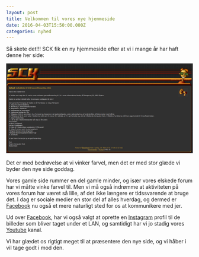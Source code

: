 ```yaml
---
layout: post
title: Velkommen til vores nye hjemmeside
date: 2016-04-03T15:50:00.000Z
categories: nyhed
---
```



S&aring; skete det!!! SCK fik en ny hjemmeside efter at vi i mange &aring;r har haft denne her side:

![](/uploads/versions/b1fd2bb82a329063b557492ee5379215---x----1498-721x---.png)

Det er med bedr&oslash;velse at vi vinker farvel, men det er med stor gl&aelig;de vi byder den nye side goddag.

Vores gamle side rummer en del gamle minder, og is&aelig;r vores elskede forum har vi m&aring;tte vinke farvel til. Men vi m&aring; ogs&aring; indr&oslash;mme at aktiviteten p&aring; vores forum har v&aelig;ret s&aring; lille, af det ikke l&aelig;ngere er tidssvarende at bruge det. I dag er sociale medier en stor del af alles hverdag, og dermed er [Facebook](https://www.facebook.com/skjerncomputerklub) nu ogs&aring; et mere naturligt sted for os at kommunikere med jer.

<div class="postIcons"><div class="row"><div class="col s12"><a target="blank" href="https://facebook.com/skjerncomputerklub"><i class="fa fa-facebook-square"></i></a> <a target="blank" href="https://instagram.com/skjerncomputerklub"><i class="fa fa-instagram"></i></a> <a target="blank" href="https://youtube.com/skjerncomputerklub"><i class="fa fa-youtube-square"></i></a></div></div></div>

Ud over [Facebook](https://www.facebook.com/skjerncomputerklub), har vi ogs&aring; valgt at oprette en [Instagram](https://instagram.com/skjerncomputerklub) profil til de billeder som bliver taget under et LAN, og samtidigt har vi jo stadig vores [Youtube](https://youtube.com/skjerncomputerklub) kanal.

Vi har gl&aelig;det os rigtigt meget til at pr&aelig;sentere den nye side, og vi h&aring;ber i vil tage godt i mod den.

&nbsp;